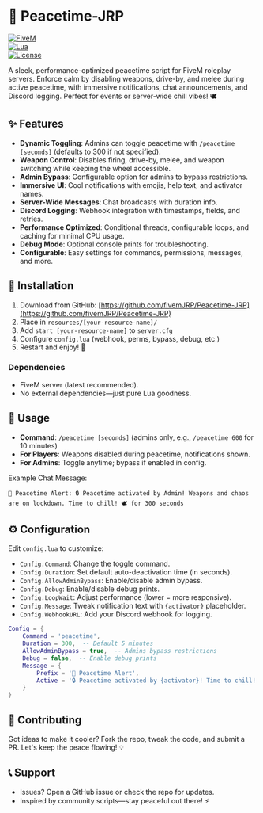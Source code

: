 # 🌿 Peacetime-JRP

[![FiveM](https://img.shields.io/badge/FiveM-Compatible-brightgreen)](https://fivem.net/)  
[![Lua](https://img.shields.io/badge/Language-Lua-blue)](https://www.lua.org/)  
[![License](https://img.shields.io/badge/License-None-lightgrey)]()

A sleek, performance-optimized peacetime script for FiveM roleplay servers. Enforce calm by disabling weapons, drive-by, and melee during active peacetime, with immersive notifications, chat announcements, and Discord logging. Perfect for events or server-wide chill vibes! 🕊️

## ✨ Features
- **Dynamic Toggling**: Admins can toggle peacetime with `/peacetime [seconds]` (defaults to 300 if not specified).
- **Weapon Control**: Disables firing, drive-by, melee, and weapon switching while keeping the wheel accessible.
- **Admin Bypass**: Configurable option for admins to bypass restrictions.
- **Immersive UI**: Cool notifications with emojis, help text, and activator names.
- **Server-Wide Messages**: Chat broadcasts with duration info.
- **Discord Logging**: Webhook integration with timestamps, fields, and retries.
- **Performance Optimized**: Conditional threads, configurable loops, and caching for minimal CPU usage.
- **Debug Mode**: Optional console prints for troubleshooting.
- **Configurable**: Easy settings for commands, permissions, messages, and more.

## 🚀 Installation
1. Download from GitHub: [https://github.com/fivemJRP/Peacetime-JRP](https://github.com/fivemJRP/Peacetime-JRP)
2. Place in `resources/[your-resource-name]/`
3. Add `start [your-resource-name]` to `server.cfg`
4. Configure `config.lua` (webhook, perms, bypass, debug, etc.)
5. Restart and enjoy! 🎉

### Dependencies
- FiveM server (latest recommended).
- No external dependencies—just pure Lua goodness.

## 📖 Usage
- **Command**: `/peacetime [seconds]` (admins only, e.g., `/peacetime 600` for 10 minutes)
- **For Players**: Weapons disabled during peacetime, notifications shown.
- **For Admins**: Toggle anytime; bypass if enabled in config.

Example Chat Message:
```
🌿 Peacetime Alert: 🔒 Peacetime activated by Admin! Weapons and chaos are on lockdown. Time to chill! 🕊️ for 300 seconds
```

## ⚙️ Configuration
Edit `config.lua` to customize:
- `Config.Command`: Change the toggle command.
- `Config.Duration`: Set default auto-deactivation time (in seconds).
- `Config.AllowAdminBypass`: Enable/disable admin bypass.
- `Config.Debug`: Enable/disable debug prints.
- `Config.LoopWait`: Adjust performance (lower = more responsive).
- `Config.Message`: Tweak notification text with `{activator}` placeholder.
- `Config.WebhookURL`: Add your Discord webhook for logging.

```lua
Config = {
    Command = 'peacetime',
    Duration = 300,  -- Default 5 minutes
    AllowAdminBypass = true,  -- Admins bypass restrictions
    Debug = false,  -- Enable debug prints
    Message = {
        Prefix = '🌿 Peacetime Alert',
        Active = '🔒 Peacetime activated by {activator}! Time to chill! 🕊️'
    }
}
```

## 🤝 Contributing
Got ideas to make it cooler? Fork the repo, tweak the code, and submit a PR. Let's keep the peace flowing! 💡

## 📞 Support
- Issues? Open a GitHub issue or check the repo for updates.
- Inspired by community scripts—stay peaceful out there! ⚡
